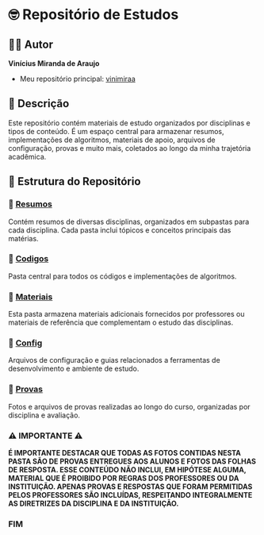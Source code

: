 # 🤓 Repositório de Estudos

## 👨‍💻 Autor

**Vinícius Miranda de Araujo**

- Meu repositório principal: [vinimiraa](https://github.com/vinimiraa/CC-PUCMG)

## 📝 Descrição

Este repositório contém materiais de estudo organizados por disciplinas e tipos de conteúdo. É um espaço central para 
armazenar resumos, implementações de algoritmos, materiais de apoio, arquivos de configuração, provas e muito mais, 
coletados ao longo da minha trajetória acadêmica.

## 📂 Estrutura do Repositório

### 📁 [Resumos](/Resumos/)

Contém resumos de diversas disciplinas, organizados em subpastas para cada disciplina. Cada pasta inclui tópicos e 
conceitos principais das matérias.

### 📁 [Codigos](/Codigos/)

Pasta central para todos os códigos e implementações de algoritmos.

### 📁 [Materiais](/Materiais/)

Esta pasta armazena materiais adicionais fornecidos por professores ou materiais de referência que complementam o estudo 
das disciplinas.

### 📁 [Config](/Config/)

Arquivos de configuração e guias relacionados a ferramentas de desenvolvimento e ambiente de estudo.

### 📁 [Provas](/Provas/)

Fotos e arquivos de provas realizadas ao longo do curso, organizadas por disciplina e avaliação.

### ⚠️ IMPORTANTE ⚠️

**É IMPORTANTE DESTACAR QUE TODAS AS FOTOS CONTIDAS NESTA PASTA SÃO DE PROVAS ENTREGUES AOS ALUNOS E FOTOS DAS FOLHAS DE 
RESPOSTA. ESSE CONTEÚDO NÃO INCLUI, EM HIPÓTESE ALGUMA, MATERIAL QUE É PROIBIDO POR REGRAS DOS PROFESSORES OU DA 
INSTITUIÇÃO. APENAS PROVAS E RESPOSTAS QUE FORAM PERMITIDAS PELOS PROFESSORES SÃO INCLUÍDAS, RESPEITANDO INTEGRALMENTE 
AS DIRETRIZES DA DISCIPLINA E DA INSTITUIÇÃO.**

### FIM
